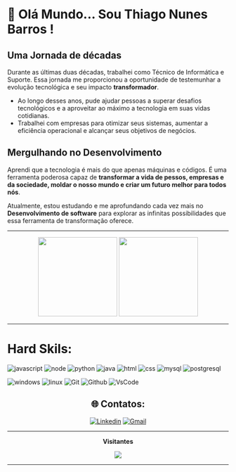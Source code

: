 # :rocket: Olá Mundo... Sou Thiago Nunes Barros !

## Uma Jornada de décadas

Durante as últimas duas décadas,  trabalhei como Técnico de Informática e Suporte. Essa jornada me proporcionou a oportunidade de testemunhar a evolução tecnológica e seu impacto **transformador**. 

- Ao longo desses anos, pude ajudar pessoas a superar desafios tecnológicos e a aproveitar ao máximo a tecnologia em suas vidas cotidianas.
- Trabalhei com empresas para otimizar seus sistemas, aumentar a eficiência operacional e alcançar seus objetivos de negócios.

## Mergulhando no Desenvolvimento

Aprendi que a tecnologia é mais do que apenas máquinas e códigos. É uma ferramenta poderosa capaz de **transformar a vida de pessos, empresas e da sociedade, moldar o nosso mundo e criar um futuro melhor para todos nós**.

Atualmente, estou estudando e me aprofundando cada vez mais no **Desenvolvimento de software** para explorar as infinitas possibilidades que essa ferramenta de transformação oferece. 

<body>
  <hr>
  <div align="center">
  <img height="180em" src="https://github-readme-stats-vert-three-11.vercel.app/api?username=devtnbad&show_icons=true&theme=tokyonight&hide_border=true"/>
  <img height="180em" src="https://github-readme-stats-vert-three-11.vercel.app/api/top-langs/?username=devtnbad&layout=compact&langs_count=6&theme=tokyonight&hide_border=true&custom_title=Principais%20%Linguagues"/>
  <hr>  
  </div>

# Hard Skils:

![javascript](https://img.shields.io/badge/javascript-000?style=for-the-badge&logo=javascript)
![node](https://img.shields.io/badge/nodejs-000?style=for-the-badge&logo=node.js)
![python](https://img.shields.io/badge/python-000?style=for-the-badge&logo=python)
![java](https://img.shields.io/badge/java-000?style=for-the-badge&logo=springboot)
![html](https://img.shields.io/badge/html-000?style=for-the-badge&logo=html5)
![css](https://img.shields.io/badge/css-000?style=for-the-badge&logo=css3)
![mysql](https://img.shields.io/badge/mysql-000?style=for-the-badge&logo=mysql)
![postgresql](https://img.shields.io/badge/postgresql-000?style=for-the-badge&logo=postgresql)

![windows](https://img.shields.io/badge/windows-000?style=for-the-badge&logo=windows)
![linux](https://img.shields.io/badge/linux-000?style=for-the-badge&logo=linux)
![Git](https://img.shields.io/badge/git-000?style=for-the-badge&logo=git)
![Github](https://img.shields.io/badge/github-000?style=for-the-badge&logo=github)
![VsCode](https://img.shields.io/badge/vscode-000?style=for-the-badge&logo=visualstudioCode)


</body>

<div align="center">

## 🌐 Contatos:
[![Linkedin](https://img.shields.io/badge/Linkedin-0000dd?style=for-the-badge&logo=linkedin&logoColor=white)](https://www.linkedin.com/in/thiago-nunes-barros/)
[![Gmail](https://img.shields.io/badge/Gmail-D14836?style=for-the-badge&logo=gmail&logoColor=white)](mailto:dev.tnbad@gmail.com)
<hr>
<div align="center">
<p align="centre"><b>Visitantes</b></p>  
<p align="center"><img align="center" src="https://profile-counter.glitch.me/{devtnbad}/count.svg" /></p> 
<hr>
</div>

